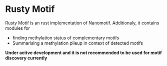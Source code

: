 # Rusty Motif
Rusty Motif is an rust implementation of Nanomotif. Additionaly, it contains modules for 
 - finding methylation status of complementary motifs
 - Summarising a methylation pileup in context of detected motifs

**Under acitve development and it is not recommended to be used for motif discovery currently**


